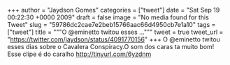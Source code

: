 
+++
author = "Jaydson Gomes"
categories = ["tweet"]
date = "Sat Sep 19 00:22:30 +0000 2009"
draft = false
image = "No media found for this Tweet"
slug = "59786dc2cae7e2beb15766aac66d4950cb7e1a10"
tags = ["tweet"]
title = """O @eminetto twitou esses ..."""
tweet = true
tweet_url = "https://twitter.com/jaydson/status/4091770156"
+++
O @eminetto twitou esses dias sobre o Cavalera Conspiracy.O som dos caras ta muito bom! Esse clipe é do caralho http://tinyurl.com/6yzdnm
